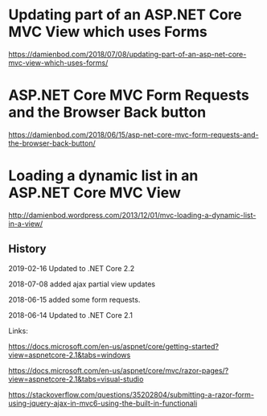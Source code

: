 # Updating part of an ASP.NET Core MVC View which uses Forms

https://damienbod.com/2018/07/08/updating-part-of-an-asp-net-core-mvc-view-which-uses-forms/

# ASP.NET Core MVC Form Requests and the Browser Back button

https://damienbod.com/2018/06/15/asp-net-core-mvc-form-requests-and-the-browser-back-button/

# Loading a dynamic list in an ASP.NET Core MVC View

http://damienbod.wordpress.com/2013/12/01/mvc-loading-a-dynamic-list-in-a-view/

## History

2019-02-16 Updated to .NET Core 2.2

2018-07-08 added ajax partial view updates

2018-06-15 added some form requests.

2018-06-14 Updated to .NET Core 2.1

Links:

https://docs.microsoft.com/en-us/aspnet/core/getting-started?view=aspnetcore-2.1&tabs=windows

https://docs.microsoft.com/en-us/aspnet/core/mvc/razor-pages/?view=aspnetcore-2.1&tabs=visual-studio

https://stackoverflow.com/questions/35202804/submitting-a-razor-form-using-jquery-ajax-in-mvc6-using-the-built-in-functionali
